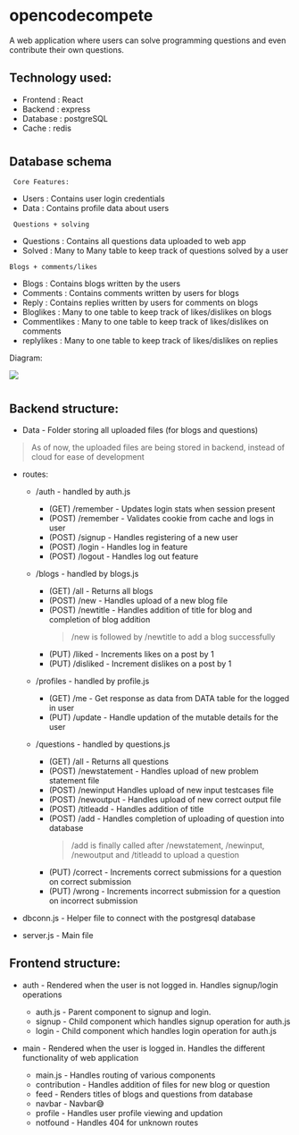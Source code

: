 # opencodecompete

A web application where users can solve programming questions and even contribute their own questions.

## Technology used:

- Frontend : React
- Backend  : express
- Database : postgreSQL
- Cache    : redis


#

## Database schema
` Core Features:`
* Users     : Contains user login credentials
* Data      : Contains profile data about users

` Questions + solving`
* Questions : Contains all questions data uploaded to web app
* Solved    : Many to Many table to keep track of questions solved by a user

`Blogs + comments/likes`
* Blogs     : Contains blogs written by the users
* Comments  : Contains comments written by users for blogs
* Reply     : Contains replies written by users for comments on blogs
* Bloglikes : Many to one table to keep track of likes/dislikes on blogs
* Commentlikes : Many to one table to keep track of likes/dislikes on comments
* replylikes : Many to one table to keep track of likes/dislikes on replies

Diagram:

<img src = "./assets/schema.png"/>

#

## Backend structure:

* Data - Folder storing all uploaded files (for blogs and questions)
> As of now, the uploaded files are being stored in backend, instead of cloud for ease of development

* routes:

    - /auth - handled by auth.js
        * (GET) /remember - Updates login stats when session present
        * (POST) /remember - Validates cookie from cache and logs in user 
        * (POST) /signup - Handles registering of a new user
        * (POST) /login - Handles log in feature
        * (POST) /logout - Handles log out feature

    - /blogs - handled by blogs.js
        * (GET)  /all - Returns all blogs
        * (POST) /new - Handles upload of a new blog file
        * (POST) /newtitle - Handles addition of title for blog and completion of blog addition
            > /new is followed by /newtitle to add a blog successfully
        * (PUT) /liked - Increments likes on a post by 1
        * (PUT) /disliked - Increment dislikes on a post by 1
    - /profiles - handled by profile.js
        * (GET) /me - Get response as data from DATA table for the logged in user
        * (PUT) /update - Handle updation of the mutable details for the user
    - /questions - handled by questions.js 
        * (GET)  /all - Returns all questions
        * (POST) /newstatement - Handles upload of new problem statement file
        * (POST) /newinput Handles upload of new input testcases file
        * (POST) /newoutput - Handles upload of new correct output file
        * (POST) /titleadd - Handles addition of title 
        * (POST) /add - Handles completion of uploading of question into database
            > /add is finally called after /newstatement, /newinput, /newoutput and /titleadd to upload a question
        * (PUT)  /correct - Increments correct submissions for a question on correct submission
        * (PUT)  /wrong - Increments incorrect submission for a question on incorrect submission       



* dbconn.js - Helper file to connect with the postgresql database

* server.js - Main file

## Frontend structure:

* auth  - Rendered when the user is not logged in. Handles signup/login operations

    - auth.js - Parent component to signup and login. 
    - signup - Child component which handles signup operation for auth.js
    - login  - Child component which handles login operation for auth.js

* main  - Rendered when the user is logged in. Handles the different functionality of web application
   
    - main.js   - Handles routing of various components
    - contribution - Handles addition of files for new blog or question
    - feed - Renders titles of blogs and questions from database
    - navbar - Navbar😅
    - profile - Handles user profile viewing and updation
    - notfound - Handles 404 for unknown routes


